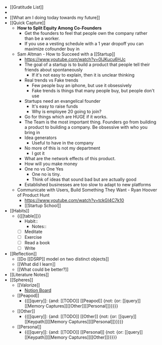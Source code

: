 - [[Gratitude List]]
- 
- [[What am I doing today towards my future]]
- [[Quick Capture]]
    - **How to Split Equity Among Co-Founders**
        - Get the founders to feel that people own the company rather than be a worker. 
        - If you use a vesting schedule with a 1 year dropoff you can maximize cofounder buy in
    - Sam Altman - How to Succeed with a [[Startup]]
        - https://www.youtube.com/watch?v=0lJKucu6HJc
        - The goal of a startup is to build a product that people tell their friends about spontaneously
            - If it's not easy to explain, then it is unclear thinking
        - Real trends vs Fake trends
            - Few people buy an iphone, but use it obsessively
            - Fake trends is things that many people buy, but people don't use
        - Startups need an evangelical founder
            - It's easy to raise funds
            - Why is employee 20 going to join? 
        - Go for things which are HUGE if it works.
        - The Team is the most important thing. Founders go from building a product to building a company. Be obsessive with who you bring in
        - Idea generators
            - Useful to have in the company
        - No more of this is not my department
            - I got it
        - What are the network effects of this product.
        - How will you make money
        - One no vs One Yes
            - One no is tiny.
            - Think of ideas that sound bad but are actually good
        - Established businesses are too slow to adapt to new platforms
    - Communicate with Users, Build Something They Want - Ryan Hoover of Product Hunt
        - https://www.youtube.com/watch?v=tckGI4C7k10
        - [[Startup School]]
- [[Habits]]
    - {{[[table]]}}
        - Habit::
            - Notes::
        - [ ] Meditate
        - [ ] Exercise
        - [ ] Read a book
        - [ ] Write
- [[Reflection]]
    - [[Do [[DSRP]] model on two distinct objects]]
    - [[What did I learn]]
    - [[What could be better?]]
- [[Literature Notes]]
- [[Spheres]] 
    - [[Valorize]]
        - [Notion Board](https://www.notion.so/59b8a1e9f91846d0ab94ae99b008a999?v=cfc35d56c3b8498783dea4d92146aa7d)
    - [[Peapod]]
        - {{[[query]]: {and: [[TODO]] [[Peapod]] {not: {or: [[query]][[Memory Captures]][[Other]][[Personal]]}}}}}
    - [[Other]]
        - {{[[query]]: {and: [[TODO]] [[Other]] {not: {or: [[query]][[Keypath]][[Memory Captures]][[Personal]]}}}}}
    - [[Personal]]
        - {{[[query]]: {and: [[TODO]] [[Personal]] {not: {or: [[query]][[Keypath]][[Memory Captures]][[Other]]}}}}}
